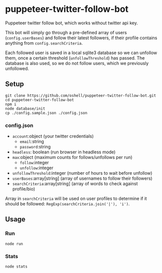 # puppeteer-twitter-follow-bot

Puppeteer twitter follow bot, which works without twitter api key.

This bot will simply go through a pre-defined array of users (`config.userBases`) and follow their latest followers, if their profile contains anything from `config.searchCriteria`. 

Each followed user is saved in a local sqlite3 database so we can unfollow them, once a certain threshold (`unfollowThreshold`) has passed. The database is also used, so we do not follow users, which we previously unfollowed.

## Setup
```
git clone https://github.com/oshell/puppeteer-twitter-follow-bot.git
cd puppeteer-twitter-follow-bot
npm i
node database/init
cp ./config.sample.json ./config.json
```

### config.json

- `account`:object (your twitter credentials)
	- `email`:string 
	- `password`:string
- `headless`: boolean (run browser in headless mode)
- `max`:object (maximum counts for follows/unfollows per run)
	- `follow`:integer 
	- `unfollow`:integer
- `unfollowThreshold`:integer (number of hours to wait before unfollow)
- `userBases`:array[string] (array of usernames to follow their followers)
- `searchCriteria`:array[string] (array of words to check against profile/bio)

Array in `searchCriteria` will be used on user profiles to determine if it should be followed: `RegExp(searchCriteria.join('|'), 'i')`.

## Usage
### Run
```
node run
```
### Stats
```
node stats
```
